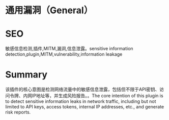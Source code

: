 # 通用漏洞（General）
# SEO
敏感信息检测,插件,MITM,漏洞,信息泄露。sensitive information detection,plugin,MITM,vulnerability,information leakage
# Summary
该插件的核心意图是检测网络流量中的敏感信息泄露，包括但不限于API密钥、访问令牌、内网IP地址等，并生成风险报告。。The core intention of this plugin is to detect sensitive information leaks in network traffic, including but not limited to API keys, access tokens, internal IP addresses, etc., and generate risk reports.
